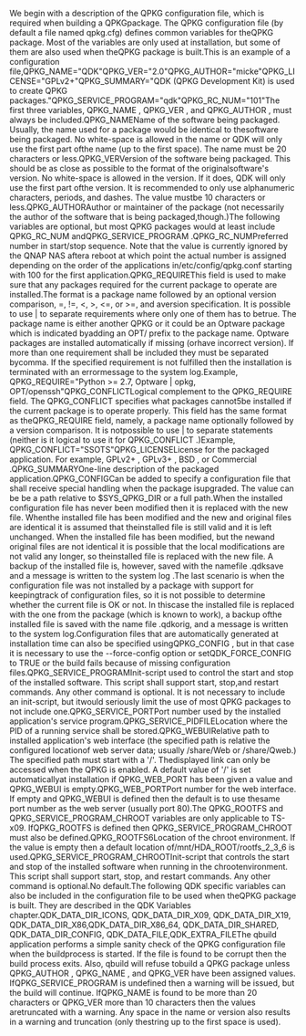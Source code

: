 We begin with a description of the QPKG configuration file, which is required when building a QPKGpackage. The QPKG configuration file \(by default a file named qpkg.cfg\) defines common variables for theQPKG package. Most of the variables are only used at installation, but some of them are also used when theQPKG package is built.This is an example of a configuration file,QPKG\_NAME="QDK"QPKG\_VER="2.0"QPKG\_AUTHOR="micke"QPKG\_LICENSE="GPLv2+"QPKG\_SUMMARY="QDK \(QPKG Development Kit\) is used to create QPKG packages."QPKG\_SERVICE\_PROGRAM="qdk"QPKG\_RC\_NUM="101"The first three variables, QPKG\_NAME , QPKG\_VER , and QPKG\_AUTHOR , must always be included.QPKG\_NAMEName of the software being packaged. Usually, the name used for a package would be identical to thesoftware being packaged. No white-space is allowed in the name or QDK will only use the first part ofthe name \(up to the first space\). The name must be 20 characters or less.QPKG\_VERVersion of the software being packaged. This should be as close as possible to the format of the originalsoftware's version. No white-space is allowed in the version. If it does, QDK will only use the first part ofthe version. It is recommended to only use alphanumeric characters, periods, and dashes. The value mustbe 10 characters or less.QPKG\_AUTHORAuthor or maintainer of the package \(not necessarily the author of the software that is being packaged,though.\)The following variables are optional, but most QPKG packages would at least include QPKG\_RC\_NUM andQPKG\_SERVICE\_PROGRAM .QPKG\_RC\_NUMPreferred number in start\/stop sequence. Note that the value is currently ignored by the QNAP NAS aftera reboot at which point the actual number is assigned depending on the order of the applications in\/etc\/config\/qpkg.conf starting with 100 for the first application.QPKG\_REQUIREThis field is used to make sure that any packages required for the current package to operate are installed.The format is a package name followed by an optional version comparison, =, !=, &lt;, &gt;, &lt;=, or &gt;=, and aversion specification. It is possible to use \| to separate requirements where only one of them has to betrue. The package name is either another QPKG or it could be an Optware package which is indicated byadding an OPT\/ prefix to the package name. Optware packages are installed automatically if missing \(orhave incorrect version\). If more than one requirement shall be included they must be separated bycomma. If the specified requirement is not fulfilled then the installation is terminated with an errormessage to the system log.Example, QPKG\_REQUIRE="Python &gt;= 2.7, Optware \| opkg, OPT\/openssh"QPKG\_CONFLICTLogical complement to the QPKG\_REQUIRE field. The QPKG\_CONFLICT specifies what packages cannot5be installed if the current package is to operate properly. This field has the same format as theQPKG\_REQUIRE field, namely, a package name optionally followed by a version comparison. It is notpossible to use \| to separate statements \(neither is it logical to use it for QPKG\_CONFLICT .\)Example, QPKG\_CONFLICT="SSOTS"QPKG\_LICENSELicense for the packaged application. For example, GPLv2+ , GPLv3+ , BSD , or Commercial .QPKG\_SUMMARYOne-line description of the packaged application.QPKG\_CONFIGCan be added to specify a configuration file that shall receive special handling when the package isupgraded. The value can be be a path relative to $SYS\_QPKG\_DIR or a full path.When the installed configuration file has never been modified then it is replaced with the new file. Whenthe installed file has been modified and the new and original files are identical it is assumed that theinstalled file is still valid and it is left unchanged. When the installed file has been modified, but the newand original files are not identical it is possible that the local modifications are not valid any longer, so theinstalled file is replaced with the new file. A backup of the installed file is, however, saved with the namefile .qdksave and a message is written to the system log .The last scenario is when the configuration file was not installed by a package with support for keepingtrack of configuration files, so it is not possible to determine whether the current file is OK or not. In thiscase the installed file is replaced with the one from the package \(which is known to work\), a backup ofthe installed file is saved with the name file .qdkorig, and a message is written to the system log.Configuration files that are automatically generated at installation time can also be specified usingQPKG\_CONFIG , but in that case it is necessary to use the --force-config option or setQDK\_FORCE\_CONFIG to TRUE or the build fails because of missing configuration files.QPKG\_SERVICE\_PROGRAMInit-script used to control the start and stop of the installed software. This script shall support start, stop,and restart commands. Any other command is optional. It is not necessary to include an init-script, but itwould seriously limit the use of most QPKG packages to not include one.QPKG\_SERVICE\_PORTPort number used by the installed application's service program.QPKG\_SERVICE\_PIDFILELocation where the PID of a running service shall be stored.QPKG\_WEBUIRelative path to installed application's web interface \(the specified path is relative the configured locationof web server data; usually \/share\/Web or \/share\/Qweb.\) The specified path must start with a '\/'. Thedisplayed link can only be accessed when the QPKG is enabled. A default value of '\/' is set automaticallyat installation if QPKG\_WEB\_PORT has been given a value and QPKG\_WEBUI is empty.QPKG\_WEB\_PORTPort number for the web interface. If empty and QPKG\_WEBUI is defined then the default is to use thesame port number as the web server \(usually port 80\).The QPKG\_ROOTFS and QPKG\_SERVICE\_PROGRAM\_CHROOT variables are only applicable to TS-x09. IfQPKG\_ROOTFS is defined then QPKG\_SERVICE\_PROGRAM\_CHROOT must also be defined.QPKG\_ROOTFS6Location of the chroot environment. If the value is empty then a default location of\/mnt\/HDA\_ROOT\/rootfs\_2\_3\_6 is used.QPKG\_SERVICE\_PROGRAM\_CHROOTInit-script that controls the start and stop of the installed software when running in the chrootenvironment. This script shall support start, stop, and restart commands. Any other command is optional.No default.The following QDK specific variables can also be included in the configuration file to be used when theQPKG package is built. They are described in the QDK Variables chapter.QDK\_DATA\_DIR\_ICONS, QDK\_DATA\_DIR\_X09, QDK\_DATA\_DIR\_X19, QDK\_DATA\_DIR\_X86,QDK\_DATA\_DIR\_X86\_64, QDK\_DATA\_DIR\_SHARED, QDK\_DATA\_DIR\_CONFIG, QDK\_DATA\_FILE,QDK\_EXTRA\_FILEThe qbuild application performs a simple sanity check of the QPKG configuration file when the buildprocess is started. If the file is found to be corrupt then the build process exits. Also, qbuild will refuse tobuild a QPKG package unless QPKG\_AUTHOR , QPKG\_NAME , and QPKG\_VER have been assigned values. IfQPKG\_SERVICE\_PROGRAM is undefined then a warning will be issued, but the build will continue. IfQPKG\_NAME is found to be more than 20 characters or QPKG\_VER more than 10 characters then the values aretruncated with a warning. Any space in the name or version also results in a warning and truncation \(only thestring up to the first space is used\).

